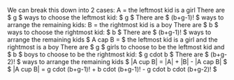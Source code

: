 We can break this down into 2 cases: 
A = the leftmost kid is a girl 
There are $ g $ ways to choose the leftmost kid: $ g $ 
There are $ (b+g-1)! $ ways to arrange the remaining kids: 
B = the rightmost kid is a boy 
There are $ b $ ways to choose the rightmost kid: $ b $ 
There are $ (b+g-1)! $ ways to arrange the remaining kids 
$ A cap B = $ the leftmost kid is a girl and the rightmost is a boy
There are $ g $ girls to choose to be the leftmost kid and $ b $ boys to choose to be the rightmost kid: $ g cdot b $ 
There are $ (b+g-2)! $ ways to arrange the remaining kids 
$ |A cup B| = |A| + |B| - |A cap B| $ 
$ |A cup B| = g cdot (b+g-1)! + b cdot (b+g-1)! - g cdot b cdot (b+g-2)! $
